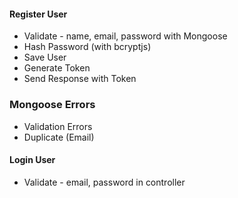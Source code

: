 #### Register User
- Validate - name, email, password with Mongoose
- Hash Password (with bcryptjs)
- Save User
- Generate Token
- Send Response with Token
### Mongoose Errors
- Validation Errors
- Duplicate (Email)

#### Login User
- Validate - email, password in controller